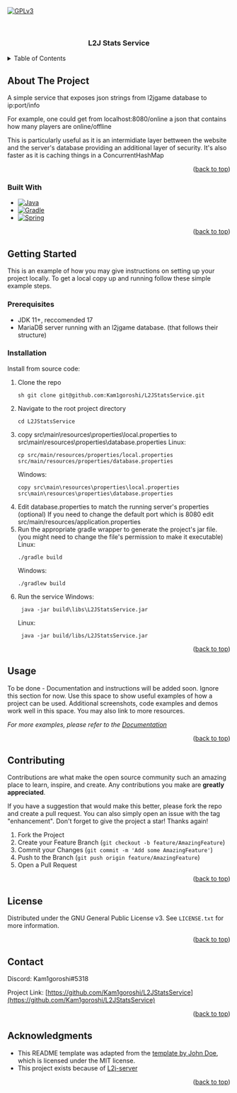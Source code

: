 <!-- Improved compatibility of back to top link: See: https://github.com/othneildrew/Best-README-Template/pull/73 -->
<a name="readme-top"></a>
<!--
*** Thanks for checking out the Best-README-Template. If you have a suggestion
*** that would make this better, please fork the repo and create a pull request
*** or simply open an issue with the tag "enhancement".
*** Don't forget to give the project a star!
*** Thanks again! Now go create something AMAZING! :D
-->



<!-- PROJECT SHIELDS -->
<!--
*** I'm using markdown "reference style" links for readability.
*** Reference links are enclosed in brackets [ ] instead of parentheses ( ).
*** See the bottom of this document for the declaration of the reference variables
*** for contributors-url, forks-url, etc. This is an optional, concise syntax you may use.
*** https://www.markdownguide.org/basic-syntax/#reference-style-links
-->
<!-- [![Contributors][contributors-shield]][contributors-url]
[![Forks][forks-shield]][forks-url]
[![Stargazers][stars-shield]][stars-url]
[![Issues][issues-shield]][issues-url]
[![LinkedIn][linkedin-shield]][linkedin-url] -->
[![GPLv3][license-shield]][license-url]



<!-- PROJECT LOGO -->
<br />
<div align="center">
  <!-- <a href="https://github.com/github_username/repo_name">
    <img src="images/logo.png" alt="Logo" width="80" height="80">
  </a> -->

<h3 align="center">L2J Stats Service</h3>
  <!-- <p align="center">
    project_description
    <br />
    <a href="https://github.com/github_username/repo_name"><strong>Explore the docs »</strong></a>
    <br />
    <br />
    <a href="https://github.com/github_username/repo_name">View Demo</a>
    ·
    <a href="https://github.com/github_username/repo_name/issues">Report Bug</a>
    ·
    <a href="https://github.com/github_username/repo_name/issues">Request Feature</a>
  </p> -->
</div>



<!-- TABLE OF CONTENTS -->
<details>
  <summary>Table of Contents</summary>
  <ol>
    <li>
      <a href="#about-the-project">About The Project</a>
      <ul>
        <li><a href="#built-with">Built With</a></li>
      </ul>
    </li>
    <li>
      <a href="#getting-started">Getting Started</a>
      <ul>
        <li><a href="#prerequisites">Prerequisites</a></li>
        <li><a href="#installation">Installation</a></li>
      </ul>
    </li>
    <li><a href="#usage">Usage</a></li>
    <li><a href="#roadmap">Roadmap</a></li>
    <li><a href="#contributing">Contributing</a></li>
    <li><a href="#license">License</a></li>
    <li><a href="#contact">Contact</a></li>
    <li><a href="#acknowledgments">Acknowledgments</a></li>
  </ol>
</details>



<!-- ABOUT THE PROJECT -->
## About The Project

<!-- [![Product Name Screen Shot][product-screenshot]](https://example.com) -->

<p>A simple service that exposes json strings from l2jgame database to ip:port/info</p>
<p>For example, one could get from localhost:8080/online a json that contains how many players are online/offline</p>
<p>This is particularly useful as it is an intermidiate layer bettween the website and the server's database providing an additional layer of security. It's also faster as it is caching things in a ConcurrentHashMap

<!-- Here's a blank template to get started: To avoid retyping too much info. Do a search and replace with your text editor for the following: `github_username`, `repo_name`, `twitter_handle`, `linkedin_username`, `email_client`, `email`, `project_title`, `project_description` -->

<p align="right">(<a href="#readme-top">back to top</a>)</p>



### Built With
* [![Java]][Java-url]
* [![Gradle]][Gradle-url]
* [![Spring]][Spring-url]

<p align="right">(<a href="#readme-top">back to top</a>)</p>



<!-- GETTING STARTED -->
## Getting Started

This is an example of how you may give instructions on setting up your project locally.
To get a local copy up and running follow these simple example steps.

### Prerequisites
- JDK 11+, reccomended 17
- MariaDB server running with an l2jgame database. (that follows their structure)

### Installation

Install from source code:
1. Clone the repo
   ```
   sh git clone git@github.com:Kam1goroshi/L2JStatsService.git
   ```
2. Navigate to the root project directory
   ```
   cd L2JStatsService
   ```
3. copy src\main\resources\properties\local.properties to src\main\resources\properties\database.properties
   Linux:
   ```
   cp src/main/resources/properties/local.properties src/main/resources/properties/database.properties
   ```
   Windows:
   ```
   copy src\main\resources\properties\local.properties src\main\resources\properties\database.properties
   ```
4. Edit database.properties to match the running server's properties
   (optional) If you need to change the default port which is 8080 edit src/main/resources/application.properties
5. Run the appropriate gradle wrapper to generate the project's jar file. (you might need to change the file's permission to make it executable)
   Linux:
   ```
   ./gradle build
   ```
   Windows:
   ```
   ./gradlew build
   ```
6. Run the service
   Windows:
   ```
    java -jar build\libs\L2JStatsService.jar
   ```
   Linux:
   ```
    java -jar build/libs/L2JStatsService.jar
   ```
<p align="right">(<a href="#readme-top">back to top</a>)</p>



<!-- USAGE EXAMPLES -->
## Usage

To be done - Documentation and instructions will be added soon. Ignore this section for now.
Use this space to show useful examples of how a project can be used. Additional screenshots, code examples and demos work well in this space. You may also link to more resources.

_For more examples, please refer to the [Documentation](https://example.com)_

<p align="right">(<a href="#readme-top">back to top</a>)</p>



<!-- ROADMAP -->
<!-- ## Roadmap

- [ ] Feature 1
- [ ] Feature 2
- [ ] Feature 3
    - [ ] Nested Feature

See the [open issues](https://github.com/github_username/repo_name/issues) for a full list of proposed features (and known issues).

<p align="right">(<a href="#readme-top">back to top</a>)</p> -->



<!-- CONTRIBUTING -->
## Contributing

Contributions are what make the open source community such an amazing place to learn, inspire, and create. Any contributions you make are **greatly appreciated**.

If you have a suggestion that would make this better, please fork the repo and create a pull request. You can also simply open an issue with the tag "enhancement".
Don't forget to give the project a star! Thanks again!

1. Fork the Project
2. Create your Feature Branch (`git checkout -b feature/AmazingFeature`)
3. Commit your Changes (`git commit -m 'Add some AmazingFeature'`)
4. Push to the Branch (`git push origin feature/AmazingFeature`)
5. Open a Pull Request

<p align="right">(<a href="#readme-top">back to top</a>)</p>



<!-- LICENSE -->
## License

Distributed under the GNU General Public License v3. See `LICENSE.txt` for more information.

<p align="right">(<a href="#readme-top">back to top</a>)</p>



<!-- CONTACT -->
## Contact

Discord: Kam1goroshi#5318

Project Link: [https://github.com/Kam1goroshi/L2JStatsService](https://github.com/Kam1goroshi/L2JStatsService)

<p align="right">(<a href="#readme-top">back to top</a>)</p>



<!-- ACKNOWLEDGMENTS -->
## Acknowledgments

* This README template was adapted from the [template by John Doe](https://github.com/johndoe/readme-template), which is licensed under the MIT license.
* This project exists because of [L2j-server](https://www.l2jserver.com/)

<p align="right">(<a href="#readme-top">back to top</a>)</p>

[license-shield]: https://img.shields.io/github/license/Kam1goroshi/L2JStatsService?style=plastic
[license-url]: https://github.com/github_username/repo_name/blob/master/LICENSE.txt
[Java]: https://img.shields.io/badge/Java-ED8B00?style=for-the-badge&logo=openjdk&logoColor=white
[Java-url]: https://www.java.com/
[Gradle]: https://img.shields.io/badge/Java-ED8B00?style=for-the-badge&logo=openjdk&logoColor=white
[Gradle-url]: https://www.java.com/
[Kotlin]: https://img.shields.io/badge/Kotlin-0095D5?&style=for-the-badge&logo=kotlin&logoColor=white
[Kotlin-url]: https://kotlinlang.org/
[Spring]: https://img.shields.io/badge/Spring-6DB33F?style=for-the-badge&logo=spring&logoColor=white
[Spring-url]: https://spring.io/
